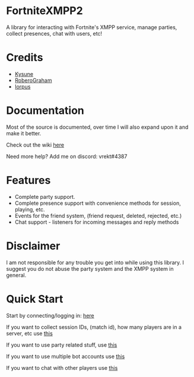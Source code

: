 <p align="center">
  <img https://i.imgur.com/xmvIXPz.jpg/>
</p>


# FortniteXMPP2
A library for interacting with Fortnite's XMPP service, manage parties, collect presences, chat with users, etc!

# Credits
- [Kysune](https://github.com/SzymonLisowiec)
- [RoberoGraham](https://github.com/RobertoGraham/fortnite-2)
- [lorpus](https://github.com/lorpus/fnpaktrack)

# Documentation

Most of the source is documented, over time I will also expand upon it and make it better.

Check out the wiki [here](https://github.com/Vrekt/FortniteXMPP2/wiki)

Need more help? Add me on discord: vrekt#4387

# Features
  - Complete party support.
  - Complete presence support with convenience methods for session, playing, etc.
  - Events for the friend system, (friend request, deleted, rejected, etc.)
  - Chat support - listeners for incoming messages and reply methods

# Disclaimer
I am not responsible for any trouble you get into while using this library. I suggest you do not abuse the party system and the XMPP system in general.

# Quick Start

Start by connecting/logging in: [here](https://github.com/Vrekt/FortniteXMPP2/wiki/Initialization-and-connecting-to-the-XMPP-service.)

If you want to collect session IDs, (match id), how many players are in a server, etc use [this](https://github.com/Vrekt/FortniteXMPP2/wiki/Presences)

If you want to use party related stuff, use [this](https://github.com/Vrekt/FortniteXMPP2/wiki/Parties)

If you want to use multiple bot accounts use [this](https://github.com/Vrekt/FortniteXMPP2/wiki/Using-the-Multiple-Accounts-Provider)

If you want to chat with other players use [this](https://github.com/Vrekt/FortniteXMPP2/wiki/Chatting)
